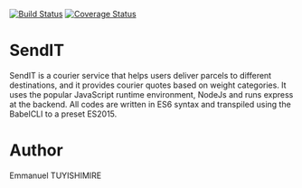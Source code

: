 [![Build Status](https://travis-ci.com/DeveloperNuel/SendIT.svg?branch=develop)](https://travis-ci.com/DeveloperNuel/SendIT)
[![Coverage Status](https://coveralls.io/repos/github/DeveloperNuel/SendIT/badge.svg?branch=develop)](https://coveralls.io/github/DeveloperNuel/SendIT?branch=develop)

# SendIT
SendIT is a courier service that helps users deliver parcels to different destinations, and it 
provides courier quotes based on weight categories. It uses the popular JavaScript runtime environment, NodeJs and runs express at the backend. All codes are written in ES6 syntax and transpiled using the BabelCLI to a preset ES2015.

# Author
  Emmanuel TUYISHIMIRE
